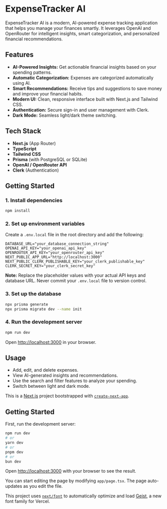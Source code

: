 # ExpenseTracker AI

ExpenseTracker AI is a modern, AI-powered expense tracking application that helps you manage your finances smartly. It leverages OpenAI and OpenRouter for intelligent insights, smart categorization, and personalized financial recommendations.

## Features

- **AI-Powered Insights:** Get actionable financial insights based on your spending patterns.
- **Automatic Categorization:** Expenses are categorized automatically using AI.
- **Smart Recommendations:** Receive tips and suggestions to save money and improve your financial habits.
- **Modern UI:** Clean, responsive interface built with Next.js and Tailwind CSS.
- **Authentication:** Secure sign-in and user management with Clerk.
- **Dark Mode:** Seamless light/dark theme switching.

## Tech Stack

- **Next.js** (App Router)
- **TypeScript**
- **Tailwind CSS**
- **Prisma** (with PostgreSQL or SQLite)
- **OpenAI / OpenRouter API**
- **Clerk** (Authentication)

## Getting Started

### 1. Install dependencies

```bash
npm install
```

### 2. Set up environment variables

Create a `.env.local` file in the root directory and add the following:

```
DATABASE_URL="your_database_connection_string"
OPENAI_API_KEY="your_openai_api_key"
OPENROUTER_API_KEY="your_openrouter_api_key"
NEXT_PUBLIC_APP_URL="http://localhost:3000"
NEXT_PUBLIC_CLERK_PUBLISHABLE_KEY="your_clerk_publishable_key"
CLERK_SECRET_KEY="your_clerk_secret_key"
```

**Note:** Replace the placeholder values with your actual API keys and database URL. Never commit your `.env.local` file to version control.

### 3. Set up the database

```bash
npx prisma generate
npx prisma migrate dev --name init
```

### 4. Run the development server

```bash
npm run dev
```

Open [http://localhost:3000](http://localhost:3000) in your browser.

## Usage

- Add, edit, and delete expenses.
- View AI-generated insights and recommendations.
- Use the search and filter features to analyze your spending.
- Switch between light and dark mode.

This is a [Next.js](https://nextjs.org) project bootstrapped with [`create-next-app`](https://nextjs.org/docs/app/api-reference/cli/create-next-app).

## Getting Started

First, run the development server:

```bash
npm run dev
# or
yarn dev
# or
pnpm dev
# or
bun dev
```

Open [http://localhost:3000](http://localhost:3000) with your browser to see the result.

You can start editing the page by modifying `app/page.tsx`. The page auto-updates as you edit the file.

This project uses [`next/font`](https://nextjs.org/docs/app/building-your-application/optimizing/fonts) to automatically optimize and load [Geist](https://vercel.com/font), a new font family for Vercel.

